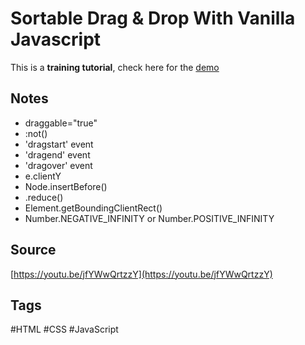 # Sortable Drag & Drop With Vanilla Javascript
This is a **training tutorial**, check here for the [demo](https://aldopolojr.github.io/drag-and-drop/)

## Notes
- draggable="true"
- :not()
- 'dragstart' event
- 'dragend' event
- 'dragover' event 
- e.clientY
- Node.insertBefore()
- .reduce()
- Element.getBoundingClientRect()
- Number.NEGATIVE_INFINITY or Number.POSITIVE_INFINITY

## Source
[https://youtu.be/jfYWwQrtzzY](https://youtu.be/jfYWwQrtzzY)

## Tags
#HTML #CSS #JavaScript 